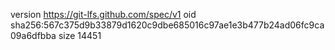 version https://git-lfs.github.com/spec/v1
oid sha256:567c375d9b33879d1620c9dbe685016c97ae1e3b477b24ad06fc9ca09a6dfbba
size 14451
